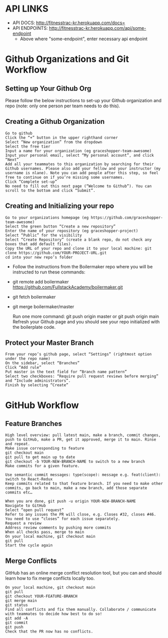 # API LINKS

- API DOCS: http://fitnesstrac-kr.herokuapp.com/docs=
- API ENDPOINTS: http://fitnesstrac-kr.herokuapp.com/api/some-endpoint
    - Above where "some-endpoint", enter necessary api endpoint

# Github Organizations and Git Workflow
## Setting up Your Github Org

Please follow the below instructions to set-up your Github organization and repo (note: only one person per team needs to do this).

## Creating a Github Organization

    Go to github
    Click the “+” button in the upper righthand corner
    Select “New organization” from the dropdown
    Select the free tier
    Input a name for your organization (eg graceshopper-team-awesome)
    Input your personal email, select “My personal account”, and click “Next”
    Add all your teammates to this organization by searching for their Github usernames. Please also add your fellow and your instructor (my username is nlane). Note you can add people after this step, so feel free to continue on if you’re missing some usernames.
    Click “Complete set-up”
    No need to fill out this next page (“Welcome to Github”). You can scroll to the bottom and click “Submit”.

## Creating and Initializing your repo

    Go to your organizations homepage (eg https://github.com/graceshopper-team-awesome)
    Select the green button “Create a new repository”
    Enter the name of your repository (eg graceshopper-project)
    Select “Public” for the visibility
    Select “Create Repository” (create a blank repo, do not check any boxes that add default files).
    Copy the URL of your repo and clone it to your local machine: git clone https://github.com/YOUR-PROJECT-URL.git
    cd into your new repo’s folder

* Follow the instructions from the Boilermaker repo where you will be instructed to run these commands:
* git remote add boilermaker https://github.com/FullstackAcademy/boilermaker.git
* git fetch boilermaker
* git merge boilermaker/master

    Run one more command: git push origin master or git push origin main
    Refresh your Github page and you should see your repo initialized with the boilerplate code.

## Protect your Master Branch

    From your repo’s github page, select “Settings” (rightmost option under the repo name)
    On the sidebar, select “Branches”
    Click “Add rule”
    Put master in the text field for “Branch name pattern”
    Select two checkboxes: “Require pull request reviews before merging” and “Include administrators”.
    Finish by selecting “Create”

# GitHub Workflow
## Feature Branches

    High level overview: pull latest main, make a branch, commit changes, push to GitHub, make a PR, get it approved, merge it to main. Rinse and repeat.
    Make issue corresponding to feature
    git checkout main
    git pull to get main up to date
    git checkout -b YOUR-NEW-BRANCH-NAME to switch to a new branch
    Make commits for a given feature.

    Use semantic commit messages: type(scope): message e.g. feat(client): switch to React-Redux
    Keep commits related to that feature branch. If you need to make other commits, go back to main, make a new branch, add those separate commits etc…

    When you are done, git push -u origin YOUR-NEW-BRANCH-NAME
    Navigate to GitHub
    Select “open pull request”
    Refer to any issues the PR will close, e.g. Closes #32, closes #46. You need to use “closes” for each issue separately.
    Request a review
    Address review comments by pushing more commits
    When all checks pass, merge to main
    On your local machine, git checkout main
    git pull
    Start the cycle again

## Merge Conflicts

GitHub has an online merge conflict resolution tool, but you can and should learn how to fix merge conflicts locally too.

    On your local machine, git checkout main
    git pull
    git checkout YOUR-FEATURE-BRANCH
    git merge main
    git status
    Find all conflicts and fix them manually. Collaborate / communicate with teammates to decide how best to do so!
    git add -A
    git commit
    git push
    Check that the PR now has no conflicts.
